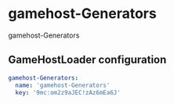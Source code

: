 # gamehost-Generators

gamehost-Generators

## GameHostLoader configuration
```yaml
gamehost-Generators:
  name: 'gamehost-Generators'
  key: '9mc:om2z9aJEC!zAz6mEa6J'
```